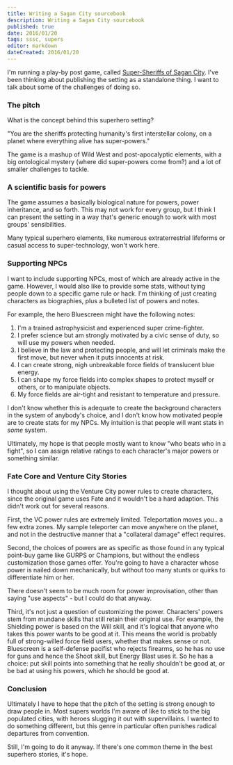 ```yaml
---
title: Writing a Sagan City sourcebook
description: Writing a Sagan City sourcebook
published: true
date: 2016/01/20
tags: sssc, supers
editor: markdown
dateCreated: 2016/01/20
---
```


I'm running a play-by post game, called
[Super-Sheriffs of Sagan City](https://www.tavern-keeper.com/campaign/764/latest).
I've been thinking about publishing the setting as a standalone thing.
I want to talk about some of the challenges of doing so.

<!-- more -->

### The pitch

What is the concept behind this superhero setting?

"You are the sheriffs protecting humanity's first interstellar colony,
on a planet where everything alive has super-powers."

The game is a mashup of Wild West and post-apocalyptic elements,
with a big ontological mystery (where did super-powers come from?)
and a lot of smaller challenges to tackle.

### A scientific basis for powers

The game assumes a basically biological nature for powers, power inheritance,
and so forth.
This may not work for every group, but I think I can present the setting in a way
that's generic enough to work with most groups' sensibilities.

Many typical superhero elements, like numerous extraterrestrial lifeforms
or casual access to super-technology, won't work here.

### Supporting NPCs

I want to include supporting NPCs, most of which are already active in the game.
However, I would also like to provide some stats,
without tying people down to a specific game rule or hack.
I'm thinking of just creating characters as biographies, plus
a bulleted list of powers and notes.

For example, the hero Bluescreen might have the following notes:

1. I'm a trained astrophysicist and experienced super crime-fighter.
2. I prefer science but am strongly motivated by a civic sense of duty, so will use my powers when needed.
3. I believe in the law and protecting people, and will let criminals make the first move, but never when it puts innocents at risk.
4. I can create strong, nigh unbreakable force fields of translucent blue energy.
5. I can shape my force fields into complex shapes to protect myself or others, or to manipulate objects.
6. My force fields are air-tight and resistant to temperature and pressure.

I don't know whether this is adequate to create the background characters
in the system of anybody's choice, and I don't know how motivated
people are to create stats for my NPCs.
My intuition is that people will want stats in _some_ system.

Ultimately, my hope is that people mostly want to know
"who beats who in a fight", so I can assign relative ratings
to each character's major powers or something similar.

### Fate Core and Venture City Stories

I thought about using the Venture City power rules to create characters,
since the original game uses Fate and it wouldn't be a hard adaption.
This didn't work out for several reasons.

First, the VC power rules are extremely limited.
Teleportation moves you.. a few extra zones.
My sample teleporter can move anywhere on the planet,
and not in the destructive manner that a "collateral damage" effect requires.

Second, the choices of powers are as specific as those found in any typical
point-buy game like GURPS or Champions,
but without the endless customization those games offer.
You're going to have a character whose power is nailed down mechanically,
but without too many stunts or quirks to differentiate him or her.

There doesn't seem to be much room for power improvisation,
other than saying "use aspects" - but I could do that anyway.

Third, it's not just a question of customizing the power.
Characters' powers stem from mundane skills that still retain their original use.
For example, the Shielding power is based on the Will skill,
and it's logical that anyone who takes this power wants to be good at it.
This means the world is probably full of strong-willed force field users,
whether that makes sense or not.
Bluescreen is a self-defense pacifist who rejects firearms,
so he has no use for guns and hence the Shoot skill, but Energy Blast uses it.
So he has a choice: put skill points into something that he really
shouldn't be good at, or be bad at using his powers,
which he should be good at.

### Conclusion

Ultimately I have to hope that the pitch of the setting is
strong enough to draw people in.
Most supers worlds I'm aware of like to stick to the big populated
cities, with heroes slugging it out with supervillains.
I wanted to do something different, but this genre in particular
often punishes radical departures from convention.

Still, I'm going to do it anyway.
If there's one common theme in the best superhero stories, it's hope.
